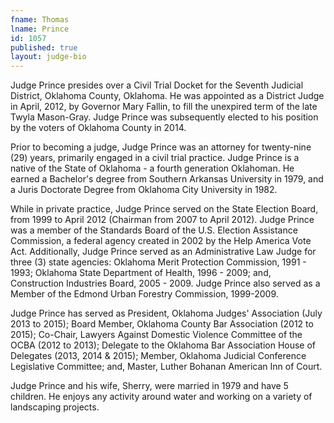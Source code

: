 ```yaml
---
fname: Thomas
lname: Prince
id: 1057
published: true
layout: judge-bio
---
```

Judge Prince presides over a Civil Trial Docket for the Seventh Judicial
District, Oklahoma County, Oklahoma. He was appointed as a District
Judge in April, 2012, by Governor Mary Fallin, to fill the unexpired
term of the late Twyla Mason-Gray. Judge Prince was subsequently elected
to his position by the voters of Oklahoma County in 2014.

Prior to becoming a judge, Judge Prince was an attorney for twenty-nine
(29) years, primarily engaged in a civil trial practice. Judge Prince is
a native of the State of Oklahoma - a fourth generation Oklahoman. He
earned a Bachelor's degree from Southern Arkansas University in 1979,
and a Juris Doctorate Degree from Oklahoma City University in 1982.

While in private practice, Judge Prince served on the State Election
Board, from 1999 to April 2012 (Chairman from 2007 to April 2012). Judge
Prince was a member of the Standards Board of the U.S. Election
Assistance Commission, a federal agency created in 2002 by the Help
America Vote Act. Additionally, Judge Prince served as an Administrative
Law Judge for three (3) state agencies: Oklahoma Merit Protection
Commission, 1991 - 1993; Oklahoma State Department of Health, 1996 -
2009; and, Construction Industries Board, 2005 - 2009. Judge Prince also
served as a Member of the Edmond Urban Forestry Commission, 1999-2009.

Judge Prince has served as President, Oklahoma Judges' Association (July
2013 to 2015); Board Member, Oklahoma County Bar Association (2012 to
2015); Co-Chair, Lawyers Against Domestic Violence Committee of the OCBA
(2012 to 2013); Delegate to the Oklahoma Bar Association House of
Delegates (2013, 2014 & 2015); Member, Oklahoma Judicial Conference
Legislative Committee; and, Master, Luther Bohanan American Inn of
Court.

Judge Prince and his wife, Sherry, were married in 1979 and have 5
children. He enjoys any activity around water and working on a variety
of landscaping projects.
